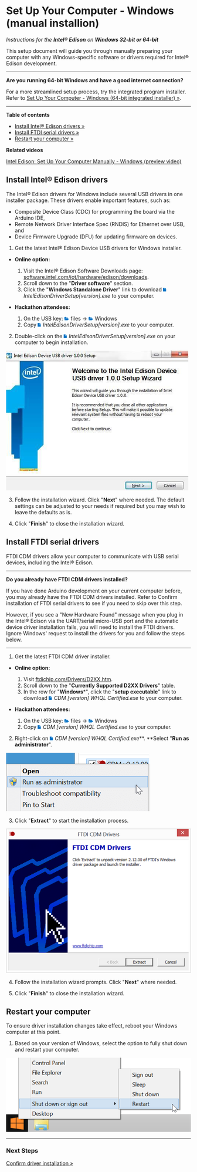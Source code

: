 # Set Up Your Computer - Windows (manual installion)

_Instructions for the **Intel® Edison** on **Windows 32-bit or 64-bit**_

This setup document will guide you through manually preparing your computer with any Windows-specific software or drivers required for Intel® Edison development. 

---

**Are you running 64-bit Windows and have a good internet connection?**

For a more streamlined setup process, try the integrated program installer. Refer to [Set Up Your Computer - Windows (64-bit integrated installer) »](64bit_integrated_installer.md). 

---


**Table of contents**

* [Install Intel® Edison drivers »](#install-intel-edison-drivers)
* [Install FTDI serial drivers »](#install-ftdi-serial-drivers)
* [Restart your computer »](#restart-your-computer)

**Related videos**

[Intel Edison: Set Up Your Computer Manually - Windows (preview video)]()


## Install Intel® Edison drivers

The Intel® Edison drivers for Windows include several USB drivers in one installer package. These drivers enable important features, such as:

* Composite Device Class (CDC) for programming the board via the Arduino IDE,
* Remote Network Driver Interface Spec (RNDIS) for Ethernet over USB, and
* Device Firmware Upgrade (DFU) for updating firmware on devices.


1. Get the latest Intel® Edison Device USB drivers for Windows installer.

  * **Online option:**

    1. Visit the Intel® Edison Software Downloads page: [software.intel.com/iot/hardware/edison/downloads](https://software.intel.com/iot/hardware/edison/downloads).
    2. Scroll down to the "**Driver software**" section. 
    3. Click the "**Windows Standalone Driver**" link to download ![file icon](/icons/file_icon_blue.png) _IntelEdisonDriverSetup[version].exe_ to your computer.
  
  * **Hackathon attendees:**
  
    1. On the USB key: ![folder icon](/icons/folder_icon_blue.png) files → ![folder icon](/icons/folder_icon_blue.png) Windows
    2. Copy ![file icon](/icons/file_icon_blue.png)  _IntelEdisonDriverSetup[version].exe_ to your computer.

  
2. Double-click on the ![file icon](/icons/file_icon_blue.png) _IntelEdisonDriverSetup[version].exe_ on your computer to begin installation. 

  ![Intel® Edison USB drivers installer wizard](images/intel_edison_drivers-installer_wizard.jpg)

3. Follow the installation wizard. Click "**Next**" where needed. The default settings can be adjusted to your needs if required but you may wish to leave the defaults as is. 

4. Click "**Finish**" to close the installation wizard.


## Install FTDI serial drivers

FTDI CDM drivers allow your computer to communicate with USB serial devices, including the Intel® Edison.

---

**Do you already have FTDI CDM drivers installed?**

If you have done Arduino development on your current computer before, you may already have the FTDI CDM drivers installed. Refer to Confirm installation of FTDI serial drivers to see if you need to skip over this step.

However, if you see a "New Hardware Found" message when you plug in the Intel® Edison via the UART/serial micro-USB port and the automatic device driver installation fails, you will need to install the FTDI drivers. Ignore Windows' request to install the drivers for you and follow the steps below. 

---
 
1. Get the latest FTDI CDM driver installer.

  * **Online option:**
    1. Visit [ftdichip.com/Drivers/D2XX.htm](http://ftdichip.com/Drivers/D2XX.htm).
    2. Scroll down to the "**Currently Supported D2XX Drivers**" table. 
    3. In the row for "**Windows***", click the "**setup executable**" link to download ![file icon](/icons/file_icon_blue.png) _CDM [version] WHQL Certified.exe_ to your computer.
    
  * **Hackathon attendees:**
    1. On the USB key: ![folder icon](/icons/folder_icon_blue.png) files → ![folder icon](/icons/folder_icon_blue.png) Windows
    2. Copy ![file icon](/icons/file_icon_blue.png) _CDM [version] WHQL Certified.exe_ to your computer.


2. Right-click on ![file icon](/icons/file_icon_blue.png) *CDM [version] WHQL Certified.exe***. **Select "**Run as administrator**".

  ![Select "Run as administrtor" in file context menu](images/cdm_drivers-run_as_admin.png)

3. Click "**Extract**" to start the installation process. 

  ![FTDI CDM Drivers installer wizard](images/cdm_drivers-installer_wizard.png)

4. Follow the installation wizard prompts. Click "**Next**" where needed.

5. Click "**Finish**" to close the installation wizard.


## Restart your computer

To ensure driver installation changes take effect, reboot your Windows computer at this point.

1. Based on your version of Windows, select the option to fully shut down and restart your computer.

  ![Choose Restart from the Windows Start menu](images/restart_windows.png)

---

### Next Steps

[Confirm driver installation »](confirm_drivers.md)


